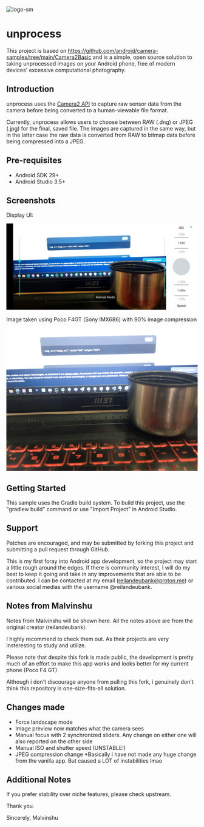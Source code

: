 ![logo-sm](https://github.com/user-attachments/assets/264da8ed-7ac7-48b5-b2da-ddd62eafd668)


unprocess
===========================

This project is based on https://github.com/android/camera-samples/tree/main/Camera2Basic and is a
simple, open source solution to taking unprocessed images on your Android phone, free of
modern devices' excessive computational photography.

Introduction
------------

unprocess uses the [Camera2 API][1] to capture raw sensor data from the camera before being
converted to a human-viewable file format.

Currently, unprocess allows users to choose between RAW (.dng) or JPEG (.jpg) for the final,
saved file. The images are captured in the same way, but in the latter case the raw data is
converted from RAW to bitmap data before being compressed into a JPEG.

[1]: https://developer.android.com/reference/android/hardware/camera2/package-summary.html

Pre-requisites
--------------

- Android SDK 29+
- Android Studio 3.5+

Screenshots
-------------

Display UI:

![Front end user interface and user experience of the app. There exists 2 sliders on the left and the right of the preview, a shutter button, and 2 number selectors; each for ISO and shutter speed (from top to bottom, respectively)](<Front-End.jpg>)

Image taken using Poco F4GT (Sony IMX686) with 90% image compression

![The result of the image taken using Camera 2 API. Although the image looks blurry and washed, it's assured that there are no post-processing except for image compression](<Result.jpg>)

Getting Started
---------------

This sample uses the Gradle build system. To build this project, use the
"gradlew build" command or use "Import Project" in Android Studio.

Support
-------

Patches are encouraged, and may be submitted by forking this project and
submitting a pull request through GitHub.

This is my first foray into Android app development, so the project may start a little rough
around the edges. If there is community interest, I will do my best to keep it going and
take in any improvements that are able to be contributed. I can be contacted at my email
(reilandeubank@proton.me) or various social medias with the username @reilandeubank.

Notes from Malvinshu
-------------
Notes from Malvinshu will be shown here. All the notes above are from the original creator (reilandeubank).

I highly recommend to check them out. As their projects are very insteresting to study and utilize.

Please note that despite this fork is made public, the development is pretty much of an effort to make this app works and looks better for my current phone (Poco F4 GT)

Although i don't discourage anyone from pulling this fork, i genuinely don't think this repository is one-size-fits-all solution.

 Changes made
------------

- Force landscape mode
- Image preview now matches what the camera sees
- Manual focus with 2 synchronized sliders. Any change on either one will also reported on the other side
- Manual ISO and shutter speed (UNSTABLE!)
- JPEG compression change
*Basically i have not made any huge change from the vanilla app. But caused a LOT of instabilities lmao

Additional Notes
----------------

If you prefer stability over niche features, please check upstream.

Thank you.

Sincerely, Malvinshu